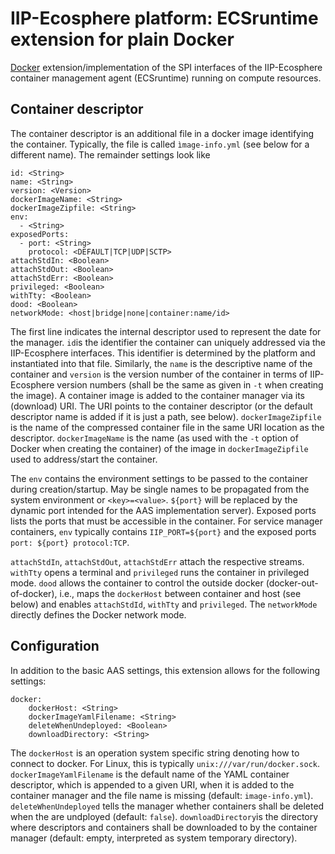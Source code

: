 # IIP-Ecosphere platform: ECSruntime extension for plain Docker

[Docker](https://www.docker.com/) extension/implementation of the SPI interfaces of the IIP-Ecosphere container management agent (ECSruntime) running on compute resources.

## Container descriptor

The container descriptor is an additional file in a docker image identifying the container. Typically, the file is called `ìmage-info.yml` (see below for a different name). The remainder settings look like

    id: <String>
    name: <String>
    version: <Version>
    dockerImageName: <String>
    dockerImageZipfile: <String>
    env: 
      - <String>
    exposedPorts:
      - port: <String>
        protocol: <DEFAULT|TCP|UDP|SCTP>
    attachStdIn: <Boolean>
    attachStdOut: <Boolean>
    attachStdErr: <Boolean>
    privileged: <Boolean>
    withTty: <Boolean>
    dood: <Boolean>
    networkMode: <host|bridge|none|container:name/id>

The first line indicates the internal descriptor used to represent the date for the manager. `id`is the identifier the container can uniquely addressed via the IIP-Ecosphere interfaces. This identifier is determined by the platform and instantiated into that file. Similarly, the `name` is the descriptive name of the container and `version` is the version number of the container in terms of IIP-Ecosphere version numbers (shall be the same as given in `-t` when creating the image). A container image is added to the container manager via its (download) URI. The URI points to the container descriptor (or the default descriptor name is added if it is just a path, see below). `dockerImageZipfile` is the name of the compressed container file in the same URI location as the descriptor. `dockerImageName` is the name (as used with the `-t` option of Docker when creating the container) of the image in `dockerImageZipfile` used to address/start the container.

The `env` contains the environment settings to be passed to the container during creation/startup. May be single names to be propagated from the system environment or `<key>=<value>`. `${port}` will be replaced by the dynamic port intended for the AAS implementation server). Exposed ports lists the ports that must be accessible in the container. For service manager containers, `env` typically contains `IIP_PORT=${port}` and the exposed ports `port: ${port} protocol:TCP`.

`attachStdIn`, `attachStdOut`, `attachStdErr` attach the respective streams. `withTty` opens a terminal and `privileged` runs the container in privileged mode. `dood` allows the container to control the outside docker (docker-out-of-docker), i.e., maps the `dockerHost` between container and host (see below) and enables `attachStdId`, `withTty` and `privileged`. The `networkMode` directly defines the Docker network mode.


## Configuration

In addition to the basic AAS settings, this extension allows for the following settings:

    docker:
        dockerHost: <String>
        dockerImageYamlFilename: <String>
        deleteWhenUndeployed: <Boolean>
        downloadDirectory: <String>
    
The `dockerHost` is an operation system specific string denoting how to connect to docker. For Linux, this is typically `unix:///var/run/docker.sock`. `dockerImageYamlFilename` is the default name of the YAML container descriptor, which is appended to a given URI, when it is added to the container manager and the file name is missing (default: `image-info.yml`). `deleteWhenUndeployed` tells the manager whether containers shall be deleted when the are undployed (default: `false`). `downloadDirectory`is the directory where descriptors and containers shall be downloaded to by the container manager (default: empty, interpreted as system temporary directory).